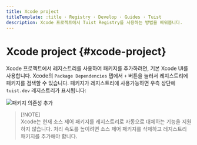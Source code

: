 ```yaml
---
title: Xcode project
titleTemplate: :title · Registry · Develop · Guides · Tuist
description: Xcode 프로젝트에서 Tuist Registry를 사용하는 방법을 배워봅니다.
---
```


# Xcode project {#xcode-project}

Xcode 프로젝트에서 레지스트리를 사용하여 패키지를 추가하려면, 기본 Xcode UI를 사용합니다. Xcode의 `Package Dependencies` 탭에서 `+` 버튼을 눌러서 레지스트리에 패키지를 검색할 수 있습니다. 패키지가 레지스트리에 사용가능하면 우측 상단에 `tuist.dev` 레지스트리가 표시됩니다:

![패키지 의존성 추가](/images/guides/features/build/registry/registry-add-package.png)

> [!NOTE]\
> Xcode는 현재 소스 제어 패키지를 레지스트리로 자동으로 대체하는 기능을 지원하지 않습니다. 처리 속도를 높이려면 소스 제어 패키지를 삭제하고 레지스트리 패키지를 추가해야 합니다.
